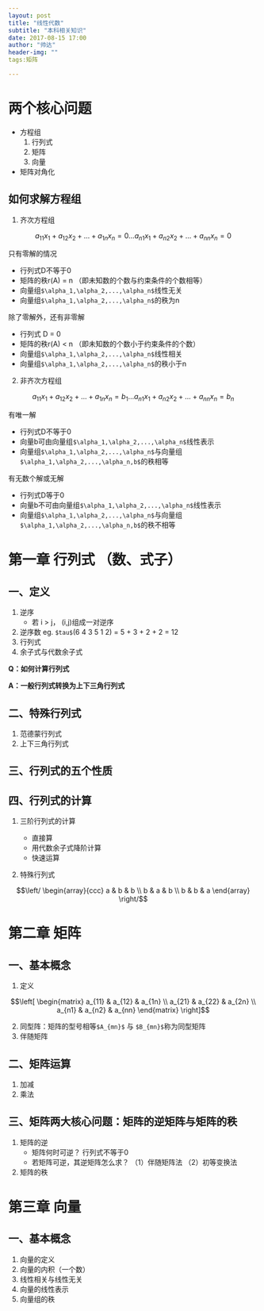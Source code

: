 ```yaml
---
layout: post
title: "线性代数"
subtitle: "本科相关知识"
date: 2017-08-15 17:00
author: "帅达"
header-img: ""
tags:矩阵

---
```

# 两个核心问题
 - 方程组
    1. 行列式
    2. 矩阵
    3. 向量
 - 矩阵对角化

## 如何求解方程组
1. 齐次方程组
```math
a_{11}x_1 + a_{12}x_2 + ... + a_{1n}x_n = 0

...

a_{n1}x_1 + a_{n2}x_2 + ... + a_{nn}x_n = 0
```

只有零解的情况
- 行列式D不等于0
- 矩阵的秩r(A) = n （即未知数的个数与约束条件的个数相等）
- 向量组`$\alpha_1,\alpha_2,...,\alpha_n$`线性无关
- 向量组`$\alpha_1,\alpha_2,...,\alpha_n$`的秩为n

除了零解外，还有非零解
- 行列式 D = 0
- 矩阵的秩r(A) < n （即未知数的个数小于约束条件的个数）
- 向量组`$\alpha_1,\alpha_2,...,\alpha_n$`线性相关
- 向量组`$\alpha_1,\alpha_2,...,\alpha_n$`的秩小于n
2. 非齐次方程组
```math
a_{11}x_1 + a_{12}x_2 + ... + a_{1n}x_n = b_1

...

a_{n1}x_1 + a_{n2}x_2 + ... + a_{nn}x_n = b_n
```
有唯一解
- 行列式D不等于0
- 向量b可由向量组`$\alpha_1,\alpha_2,...,\alpha_n$`线性表示
- 向量组`$\alpha_1,\alpha_2,...,\alpha_n$`与向量组`$\alpha_1,\alpha_2,...,\alpha_n,b$`的秩相等

有无数个解或无解
- 行列式D等于0
- 向量b不可由向量组`$\alpha_1,\alpha_2,...,\alpha_n$`线性表示
- 向量组`$\alpha_1,\alpha_2,...,\alpha_n$`与向量组`$\alpha_1,\alpha_2,...,\alpha_n,b$`的秩不相等
# 第一章 行列式 （数、式子）
## 一、定义
1. 逆序
    - 若 i > j， (i,j)组成一对逆序
2. 逆序数 eg. `$tau$`(6 4 3 5 1 2) = 5 + 3 + 2 + 2 = 12
3. 行列式
4. 余子式与代数余子式

**Q：如何计算行列式**

**A：一般行列式转换为上下三角行列式**
## 二、特殊行列式
1. 范德蒙行列式
2. 上下三角行列式

## 三、行列式的五个性质

## 四、行列式的计算
1. 三阶行列式的计算

    - 直接算
    - 用代数余子式降阶计算
    - 快速运算
2. 特殊行列式
```math
\left/
\begin{array}{ccc}
a & b & b \\
b & a & b \\
b & b & a
\end{array} \right/
```

# 第二章 矩阵
## 一、基本概念
1. 定义
```math
\left[
\begin{matrix}
a_{11} & a_{12} & a_{1n} \\
a_{21} & a_{22} & a_{2n} \\
a_{n1} & a_{n2} & a_{nn}
\end{matrix} \right]
```
2. 同型阵：矩阵的型号相等`$A_{mn}$` 与 `$B_{mn}$`称为同型矩阵
3. 伴随矩阵
## 二、矩阵运算
1. 加减
2. 乘法
## 三、矩阵两大核心问题：矩阵的逆矩阵与矩阵的秩
1. 矩阵的逆
    - 矩阵何时可逆？ 行列式不等于0
    - 若矩阵可逆，其逆矩阵怎么求？
    （1）伴随矩阵法
    （2）初等变换法
2. 矩阵的秩
# 第三章 向量
## 一、基本概念
1. 向量的定义
2. 向量的内积（一个数）
3. 线性相关与线性无关
4. 向量的线性表示
5. 向量组的秩
